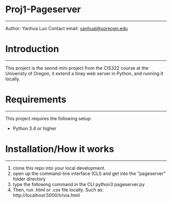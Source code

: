 # Proj1-Pageserver
---------------------------------------------
Author: Yanhua Luo
Contact email: yanhual@uoreogn.edu

# Introduction
-------------------------------
This project is the seond mini project from the CIS322 course at the Univeristy of Oregon, it extend a tiney web server in Python, and running it locally.

# Requirements
-----------------------------------
This project requires the following setup:
* Python 3.4 or higher

# Installation/How it works
-----------------------------------------------------------
1) clone this repo into your local development.
2) open up the command-line interface (CLI) and get into the "pageserver" folder directory
3) type the following command in the CLI
    python3 pageserver.py
4) Then, run .html or .css file locally. Such as: http://localhost:5000/trivia.html

